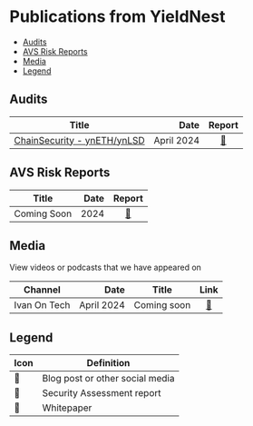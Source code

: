 # Publications from YieldNest

* [Audits](#audits)
* [AVS Risk Reports](#avs-risk-reports)
* [Media](#media)
* [Legend](#legend)

## Audits

| Title | Date | Report |
| ---| --: | :-: |
| [ChainSecurity - ynETH/ynLSD](audits/chainsecurity_yieldnest_protocol_audit.pdf) | April 2024 | [📄](audits/chainsecurity_yieldnest_protocol_audit.pdf) |

## AVS Risk Reports

| Title | Date | Report |
| ---| --: | :-: |
| Coming Soon | 2024 | [📄](--) |

## Media

View videos or podcasts that we have appeared on

| Channel | Date | Title | Link |
| ---| --: | :-: | :-: |
| Ivan On Tech | April 2024 | Coming soon | [💬](--) |


## Legend

| Icon | Definition |
| --- | --- |
| 💬 | Blog post or other social media |
| 📄 | Security Assessment report |
| 📰 | Whitepaper |
